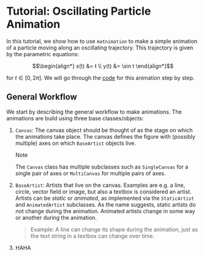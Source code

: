 # Tutorial: Oscillating Particle Animation
In this tutorial, we show how to use `matnimation` to make a simple animation of a particle moving along an oscillating trajectory. This trajectory is given by the parametric equations:
```math
\begin{align*}
x(t) &= t \\
y(t) &= \sin t
\end{align*}
```
for $t\in [0,2\pi]$. We will go through the [code](/examples/oscillating_particle/oscillating_particle.py) for this animation step by step. 

## General Workflow
We start by describing the general workflow to make animations. The animations are build using three base classes/objects: 
1. `Canvas`: The canvas object should be thought of as the stage on which the animations take place. The canvas defines the figure with (possibly multiple) axes on which `BaseArtist` objects live. 

    > [!NOTE]
    > The `Canvas` class has multiple subclasses such as `SingleCanvas` for a single pair of axes or `MultiCanvas` for multiple pairs of axes.   

2. `BaseArtist`: Artists that live on the canvas. Examples are e.g. a line, circle, vector field or image, but also a textbox is considered an artist. Artists can be _static_ or _animated_, as implemented via the `StaticArtist` and `AnimatedArtist` subclasses. As the name suggests, static artists do not change during the animation. Animated artists change in some way or another during the animation. 

    > Example:
    > A line can change its shape during the animation, just as the text string in a textbox can change over time. 

3. HAHA

 